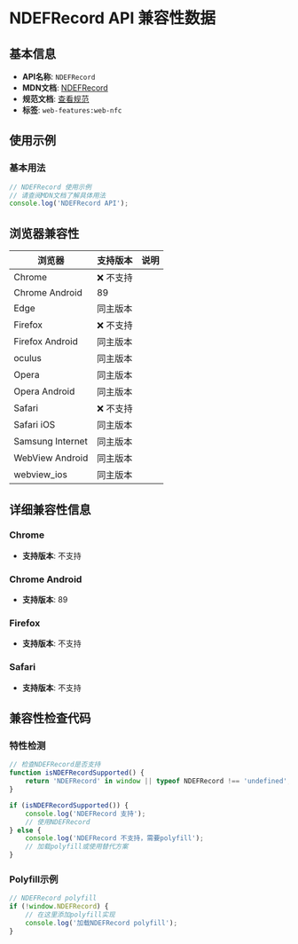 # NDEFRecord API 兼容性数据

## 基本信息

- **API名称**: `NDEFRecord`
- **MDN文档**: [NDEFRecord](https://developer.mozilla.org/docs/Web/API/NDEFRecord)
- **规范文档**: [查看规范](https://w3c.github.io/web-nfc/#dom-ndefrecord)
- **标签**: `web-features:web-nfc`

## 使用示例

### 基本用法

```javascript
// NDEFRecord 使用示例
// 请查阅MDN文档了解具体用法
console.log('NDEFRecord API');
```

## 浏览器兼容性

| 浏览器 | 支持版本 | 说明 |
|--------|----------|------|
| Chrome | ❌ 不支持 |  |
| Chrome Android | 89 |  |
| Edge | 同主版本 |  |
| Firefox | ❌ 不支持 |  |
| Firefox Android | 同主版本 |  |
| oculus | 同主版本 |  |
| Opera | 同主版本 |  |
| Opera Android | 同主版本 |  |
| Safari | ❌ 不支持 |  |
| Safari iOS | 同主版本 |  |
| Samsung Internet | 同主版本 |  |
| WebView Android | 同主版本 |  |
| webview_ios | 同主版本 |  |

## 详细兼容性信息

### Chrome

- **支持版本**: 不支持

### Chrome Android

- **支持版本**: 89

### Firefox

- **支持版本**: 不支持

### Safari

- **支持版本**: 不支持

## 兼容性检查代码

### 特性检测

```javascript
// 检查NDEFRecord是否支持
function isNDEFRecordSupported() {
    return 'NDEFRecord' in window || typeof NDEFRecord !== 'undefined';
}

if (isNDEFRecordSupported()) {
    console.log('NDEFRecord 支持');
    // 使用NDEFRecord
} else {
    console.log('NDEFRecord 不支持，需要polyfill');
    // 加载polyfill或使用替代方案
}
```

### Polyfill示例

```javascript
// NDEFRecord polyfill
if (!window.NDEFRecord) {
    // 在这里添加polyfill实现
    console.log('加载NDEFRecord polyfill');
}
```

